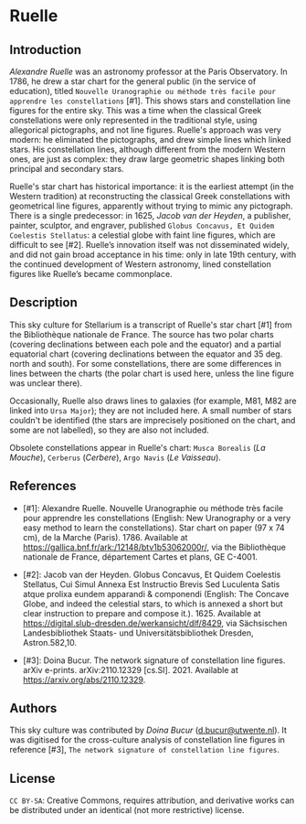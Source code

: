 # Ruelle

## Introduction

_Alexandre Ruelle_ was an astronomy professor at the Paris Observatory. In 1786, he drew a star chart for the general public (in the service of education), titled `Nouvelle Uranographie ou méthode très facile pour apprendre les constellations` [#1]. This shows stars and constellation line figures for the entire sky. This was a time when the classical Greek constellations were only represented in the traditional style, using allegorical pictographs, and not line figures. Ruelle's approach was very modern: he eliminated the pictographs, and drew simple lines which linked stars. His constellation lines, although different from the modern Western ones, are just as complex: they draw large geometric shapes linking both principal and secondary stars.

Ruelle's star chart has historical importance: it is the earliest attempt (in the Western tradition) at reconstructing the classical Greek constellations with geometrical line figures, apparently without trying to mimic any pictograph. There is a single predecessor: in 1625, _Jacob van der Heyden_, a publisher, painter, sculptor, and engraver, published `Globus Concavus, Et Quidem Coelestis Stellatus`: a celestial globe with faint line figures, which are difficult to see [#2]. Ruelle’s innovation itself was not disseminated widely, and did not gain broad acceptance in his time: only in late 19th century, with the continued development of Western astronomy, lined constellation figures like Ruelle’s became commonplace.

## Description

This sky culture for Stellarium is a transcript of Ruelle's star chart [#1] from the Bibliothèque nationale de France. The source has two polar charts (covering declinations between each pole and the equator) and a partial equatorial chart (covering declinations between the equator and 35 deg. north and south). For some constellations, there are some differences in lines between the charts (the polar chart is used here, unless the line figure was unclear there). 

Occasionally, Ruelle also draws lines to galaxies (for example, M81, M82 are linked into `Ursa Major`); they are not included here. A small number of stars couldn't be identified (the stars are imprecisely positioned on the chart, and some are not labelled), so they are also not included.

Obsolete constellations appear in Ruelle's chart: `Musca Borealis` (_La Mouche_), `Cerberus` (_Cerbere_), `Argo Navis` (_Le Vaisseau_).

## References

 - [#1]: Alexandre Ruelle. Nouvelle Uranographie ou méthode très facile pour apprendre les constellations (English: New Uranography or a very easy method to learn the constellations). Star chart on paper (97 x 74 cm), de la Marche (Paris). 1786. Available at <https://gallica.bnf.fr/ark:/12148/btv1b53062000r/>, via the Bibliothèque nationale de France, département Cartes et plans, GE C-4001.

 - [#2]: Jacob van der Heyden. Globus Concavus, Et Quidem Coelestis Stellatus, Cui Simul Annexa Est Instructio Brevis Sed Luculenta Satis atque prolixa eundem apparandi & componendi (English: The Concave Globe, and indeed the celestial stars, to which is annexed a short but clear instruction to prepare and compose it.). 1625. Available at <https://digital.slub-dresden.de/werkansicht/dlf/8429>, via Sächsischen Landesbibliothek Staats- und Universitätsbibliothek Dresden, Astron.582,10.

 - [#3]: Doina Bucur. The network signature of constellation line figures. arXiv e-prints. arXiv:2110.12329 [cs.SI]. 2021. Available at <https://arxiv.org/abs/2110.12329>.

## Authors

This sky culture was contributed by _Doina Bucur_ (d.bucur@utwente.nl). It was digitised for the cross-culture analysis of constellation line figures in reference [#3], `The network signature of constellation line figures`.

## License

`CC BY-SA`: Creative Commons, requires attribution, and derivative works can be distributed under an identical (not more restrictive) license.